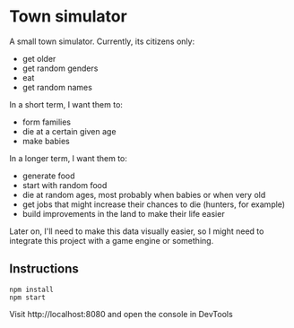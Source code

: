 # Town simulator

A small town simulator. Currently, its citizens only:

* get older
* get random genders
* eat
* get random names

In a short term, I want them to:

* form families
* die at a certain given age
* make babies

In a longer term, I want them to:

* generate food
* start with random food
* die at random ages, most probably when babies or when very old
* get jobs that might increase their chances to die (hunters, for example)
* build improvements in the land to make their life easier

Later on, I'll need to make this data visually easier, so I might need to
integrate this project with a game engine or something.

## Instructions

```
npm install
npm start
```

Visit http://localhost:8080 and open the console in DevTools
